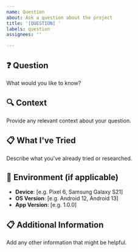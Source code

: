 ```yaml
---
name: Question
about: Ask a question about the project
title: '[QUESTION] '
labels: question
assignees: ''

---
```


## ❓ Question
What would you like to know?

## 🔍 Context
Provide any relevant context about your question.

## 📋 What I've Tried
Describe what you've already tried or researched.

## 📱 Environment (if applicable)
- **Device**: [e.g. Pixel 6, Samsung Galaxy S21]
- **OS Version**: [e.g. Android 12, Android 13]
- **App Version**: [e.g. 1.0.0]

## 📋 Additional Information
Add any other information that might be helpful.
